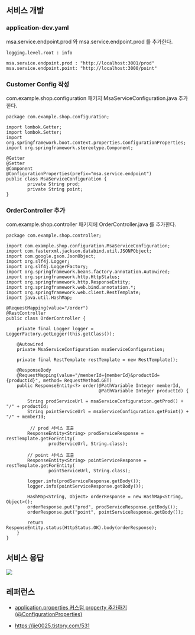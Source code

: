 ## 서비스 개발 ##

### application-dev.yaml ###
msa.service.endpoint.prod 와 msa.service.endpoint.prod 를 추가한다. 
```
logging.level.root : info

msa.service.endpoint.prod : "http://localhost:3001/prod"
msa.service.endpoint.point: "http://localhost:3000/point"
```

### Customer Config 작성 ###
com.example.shop.configuration 패키지 MsaServiceConfiguration.java 추가한다.
```
package com.example.shop.configuration;

import lombok.Getter;
import lombok.Setter;
import org.springframework.boot.context.properties.ConfigurationProperties;
import org.springframework.stereotype.Component;

@Getter
@Setter
@Component
@ConfigurationProperties(prefix="msa.service.endpoint")
public class MsaServiceConfiguration {
        private String prod;
        private String point;
}
```

### OrderController 추가 ###
com.example.shop.controller 패키지에 OrderController.java 를 추가한다.
```
package com.example.shop.controller;

import com.example.shop.configuration.MsaServiceConfiguration;
import com.fasterxml.jackson.databind.util.JSONPObject;
import com.google.gson.JsonObject;
import org.slf4j.Logger;
import org.slf4j.LoggerFactory;
import org.springframework.beans.factory.annotation.Autowired;
import org.springframework.http.HttpStatus;
import org.springframework.http.ResponseEntity;
import org.springframework.web.bind.annotation.*;
import org.springframework.web.client.RestTemplate;
import java.util.HashMap;

@RequestMapping(value="/order")
@RestController
public class OrderController {

    private final Logger logger = LoggerFactory.getLogger(this.getClass());

    @Autowired
    private MsaServiceConfiguration msaServiceConfiguration;

    private final RestTemplate restTemplate = new RestTemplate();

    @ResponseBody
    @RequestMapping(value="/memberId={memberId}&productId={productId}", method= RequestMethod.GET)
    public ResponseEntity<?> order(@PathVariable Integer memberId,
                                   @PathVariable Integer productId) {

        String prodServiceUrl = msaServiceConfiguration.getProd() + "/" + productId;
        String pointServiceUrl = msaServiceConfiguration.getPoint() + "/" + memberId;

         // prod 서비스 호출
        ResponseEntity<String> prodServiceResponse = restTemplate.getForEntity(
                prodServiceUrl, String.class);

        // point 서비스 호출
        ResponseEntity<String> pointServiceResponse = restTemplate.getForEntity(
                pointServiceUrl, String.class);

        logger.info(prodServiceResponse.getBody());
        logger.info(pointServiceResponse.getBody());

        HashMap<String, Object> orderResponse = new HashMap<String, Object>();
        orderResponse.put("prod", prodServiceResponse.getBody());
        orderResponse.put("point", pointServiceResponse.getBody());

        return ResponseEntity.status(HttpStatus.OK).body(orderResponse);
    }
}
```

## 서비스 응답 ##
![](https://github.com/gnosia93/eks-on-aws/blob/main/images/istio-service-order.png)

## 레퍼런스 ##

* [application.properties 커스텀 property 추가하기(@ConfigurationProperties)](https://velog.io/@gillog/Spring-Boot-application.properties-%EC%BB%A4%EC%8A%A4%ED%85%80-property-%EC%B6%94%EA%B0%80%ED%95%98%EA%B8%B0ConfigurationProperties)

* https://jie0025.tistory.com/531
